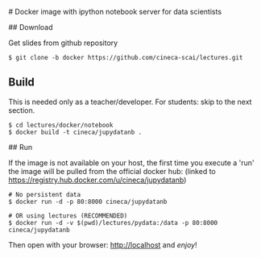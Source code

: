 
# Docker image with ipython notebook server for data scientists

## Download

Get slides from github repository

```
$ git clone -b docker https://github.com/cineca-scai/lectures.git
```

## Build

This is needed only as a teacher/developer.
For students: skip to the next section.

```
$ cd lectures/docker/notebook
$ docker build -t cineca/jupydatanb .
```

## Run

If the image is not available on your host,
the first time you execute a 'run' the image will be pulled from
the official docker hub:
(linked to https://registry.hub.docker.com/u/cineca/jupydatanb)

```
# No persistent data
$ docker run -d -p 80:8000 cineca/jupydatanb

# OR using lectures (RECOMMENDED)
$ docker run -d -v $(pwd)/lectures/pydata:/data -p 80:8000 cineca/jupydatanb
```

Then open with your browser: [http://localhost](http://localhost) and *enjoy*!
